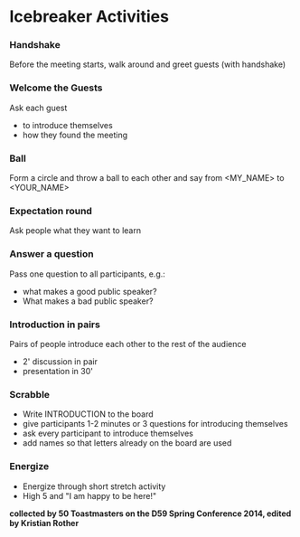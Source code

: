 
# Icebreaker Activities

### Handshake

Before the meeting starts, walk around and greet guests (with handshake)

### Welcome the Guests

Ask each guest

* to introduce themselves
* how they found the meeting

### Ball

Form a circle and throw a ball to each other and say from <MY_NAME> to <YOUR_NAME>

### Expectation round

Ask people what they want to learn

### Answer a question

Pass one question to all participants, e.g.:

* what makes a good public speaker?
* What makes a bad public speaker?

### Introduction in pairs

Pairs of people introduce each other to the rest of the audience

* 2' discussion in pair
* presentation in 30'

### Scrabble

* Write INTRODUCTION to the board
* give participants 1-2 minutes or 3 questions for introducing themselves
* ask every participant to introduce themselves
* add names so that letters already on the board are used

### Energize

* Energize through short stretch activity
* High 5 and "I am happy to be here!"

**collected by 50 Toastmasters on the D59 Spring Conference 2014, edited by Kristian Rother**
